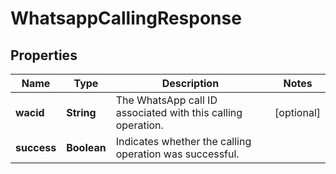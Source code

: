 

# WhatsappCallingResponse


## Properties

| Name | Type | Description | Notes |
|------------ | ------------- | ------------- | -------------|
|**wacid** | **String** | The WhatsApp call ID associated with this calling operation. |  [optional] |
|**success** | **Boolean** | Indicates whether the calling operation was successful. |  |



